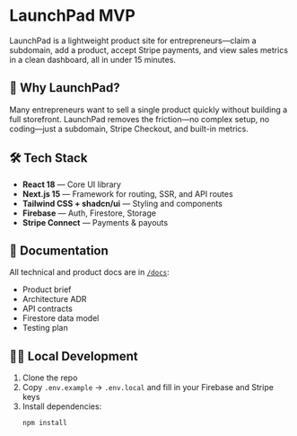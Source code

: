 # LaunchPad MVP

LaunchPad is a lightweight product site for entrepreneurs—claim a subdomain, add a product, accept Stripe payments, and view sales metrics in a clean dashboard, all in under 15 minutes.

## 🚀 Why LaunchPad?
Many entrepreneurs want to sell a single product quickly without building a full storefront. LaunchPad removes the friction—no complex setup, no coding—just a subdomain, Stripe Checkout, and built-in metrics.

## 🛠 Tech Stack
- **React 18** — Core UI library
- **Next.js 15** — Framework for routing, SSR, and API routes
- **Tailwind CSS + shadcn/ui** — Styling and components
- **Firebase** — Auth, Firestore, Storage
- **Stripe Connect** — Payments & payouts

## 📂 Documentation
All technical and product docs are in [`/docs`](./docs):
- Product brief  
- Architecture ADR  
- API contracts  
- Firestore data model  
- Testing plan  

## 🧑‍💻 Local Development
1. Clone the repo  
2. Copy `.env.example` → `.env.local` and fill in your Firebase and Stripe keys  
3. Install dependencies:
   ```bash
   npm install
